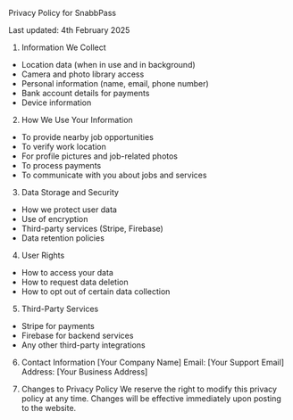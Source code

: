 Privacy Policy for SnabbPass

Last updated: 4th February 2025

1. Information We Collect
- Location data (when in use and in background)
- Camera and photo library access
- Personal information (name, email, phone number)
- Bank account details for payments
- Device information

2. How We Use Your Information
- To provide nearby job opportunities
- To verify work location
- For profile pictures and job-related photos
- To process payments
- To communicate with you about jobs and services

3. Data Storage and Security
- How we protect user data
- Use of encryption
- Third-party services (Stripe, Firebase)
- Data retention policies

4. User Rights
- How to access your data
- How to request data deletion
- How to opt out of certain data collection

5. Third-Party Services
- Stripe for payments
- Firebase for backend services
- Any other third-party integrations

6. Contact Information
[Your Company Name]
Email: [Your Support Email]
Address: [Your Business Address]

7. Changes to Privacy Policy
We reserve the right to modify this privacy policy at any time. Changes will be effective immediately upon posting to the website.
